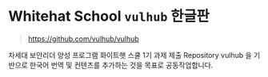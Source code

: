 # Whitehat School `vulhub` 한글판

> https://github.com/vulhub/vulhub

차세대 보안리더 양성 프로그램 화이트햇 스쿨 1기 과제 제출 Repository
vulhub 을 기반으로 한국어 번역 및 컨텐츠를 추가하는 것을 목표로 공동작업합니다.
